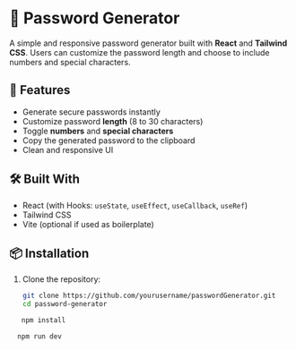 # 🔐 Password Generator

A simple and responsive password generator built with **React** and **Tailwind CSS**. Users can customize the password length and choose to include numbers and special characters.

## 🚀 Features

- Generate secure passwords instantly
- Customize password **length** (8 to 30 characters)
- Toggle **numbers** and **special characters**
- Copy the generated password to the clipboard
- Clean and responsive UI

## 🛠️ Built With

- React (with Hooks: `useState`, `useEffect`, `useCallback`, `useRef`)
- Tailwind CSS
- Vite (optional if used as boilerplate)

## 📦 Installation

1. Clone the repository:
   ```bash
   git clone https://github.com/yourusername/passwordGenerator.git
   cd password-generator
    ```

```bash
   npm install
```

```bash
  npm run dev
```
